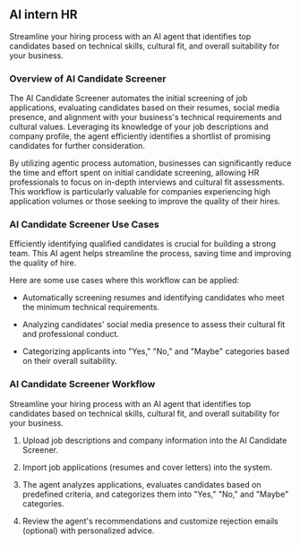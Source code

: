 ## AI intern HR

Streamline your hiring process with an AI agent that identifies top candidates based on technical skills, cultural fit, and overall suitability for your business.

### Overview of AI Candidate Screener

The AI Candidate Screener automates the initial screening of job applications, evaluating candidates based on their resumes, social media presence, and alignment with your business's technical requirements and cultural values. Leveraging its knowledge of your job descriptions and company profile, the agent efficiently identifies a shortlist of promising candidates for further consideration.

By utilizing agentic process automation, businesses can significantly reduce the time and effort spent on initial candidate screening, allowing HR professionals to focus on in-depth interviews and cultural fit assessments. This workflow is particularly valuable for companies experiencing high application volumes or those seeking to improve the quality of their hires.

### AI Candidate Screener Use Cases

Efficiently identifying qualified candidates is crucial for building a strong team. This AI agent helps streamline the process, saving time and improving the quality of hire.

Here are some use cases where this workflow can be applied:

*   Automatically screening resumes and identifying candidates who meet the minimum technical requirements.

*   Analyzing candidates' social media presence to assess their cultural fit and professional conduct.

*   Categorizing applicants into "Yes," "No," and "Maybe" categories based on their overall suitability.

### AI Candidate Screener Workflow

Streamline your hiring process with an AI agent that identifies top candidates based on technical skills, cultural fit, and overall suitability for your business.

1.  Upload job descriptions and company information into the AI Candidate Screener.

2.  Import job applications (resumes and cover letters) into the system.

3.  The agent analyzes applications, evaluates candidates based on predefined criteria, and categorizes them into "Yes," "No," and "Maybe" categories.

4.  Review the agent's recommendations and customize rejection emails (optional) with personalized advice.
